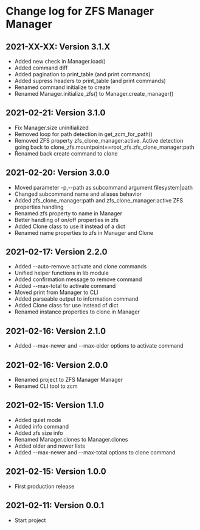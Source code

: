 # Change log for ZFS Manager Manager

## 2021-XX-XX: Version 3.1.X

- Added new check in Manager.load()
- Added command diff
- Added pagination to print_table (and print commands)
- Added supress headers to print_table (and print commands)
- Renamed command initialize to create
- Renamed Manager.initialize_zfs() to Manager.create_manager()


## 2021-02-21: Version 3.1.0

- Fix Manager.size uninitialized
- Removed loop for path detection in get_zcm_for_path()
- Removed ZFS property zfs_clone_manager:active.
  Active detection going back to clone_zfs.mountpoint==root_zfs.zfs_clone_manager:path
- Renamed back create command to clone


## 2021-02-20: Version 3.0.0

- Moved parameter -p,--path as subcommand argument filesystem|path
- Changed subcommand name and aliases behavior 
- Added zfs_clone_manager:path and zfs_clone_manager:active ZFS properties handling
- Renamed zfs property to name in Manager
- Better handling of on/off properties in zfs
- Added Clone class to use it instead of a dict
- Renamed name properties to zfs in Manager and Clone


## 2021-02-17: Version 2.2.0

- Added --auto-remove activate and clone commands
- Unified helper functions in lib module
- Added confirmation message to remove command
- Added --max-total to activate command
- Moved print from Manager to CLI
- Added parseable output to information command
- Added Clone class for use instead of dict
- Renamed instance properties to clone in Manager


## 2021-02-16: Version 2.1.0

- Added --max-newer and --max-older options to activate command


## 2021-02-16: Version 2.0.0

- Renamed project to ZFS Manager Manager
- Renamed CLI tool to zcm


## 2021-02-15: Version 1.1.0

- Added quiet mode
- Added info command
- Added zfs size info
- Renamed Manager.clones to Manager.clones
- Added older and newer lists
- Added --max-newer and --max-total options to clone command


## 2021-02-15: Version 1.0.0

- First production release


## 2021-02-11: Version 0.0.1

- Start project

